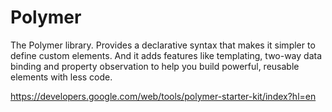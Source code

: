 
# Polymer

The Polymer library. Provides a declarative syntax that makes it simpler to define custom elements. And it adds features like templating, two-way data binding and property observation to help you build powerful, reusable elements with less code.







https://developers.google.com/web/tools/polymer-starter-kit/index?hl=en